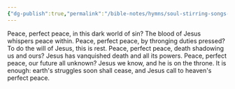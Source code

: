 ```yaml
---
{"dg-publish":true,"permalink":"/bible-notes/hymns/soul-stirring-songs-and-hymns/peace-perfect-peace/","title":"Peace, Perfect Peace","created":"","updated":""}
---
```



Peace, perfect peace, in this dark world of sin?
The blood of Jesus whispers peace within.
Peace, perfect peace, by thronging duties pressed?
To do the will of Jesus, this is rest.
Peace, perfect peace, death shadowing us and ours?
Jesus has vanquished death and all its powers.
Peace, perfect peace, our future all unknown?
Jesus we know, and he is on the throne.
It is enough: earth's struggles soon shall cease,
and Jesus call to heaven's perfect peace.